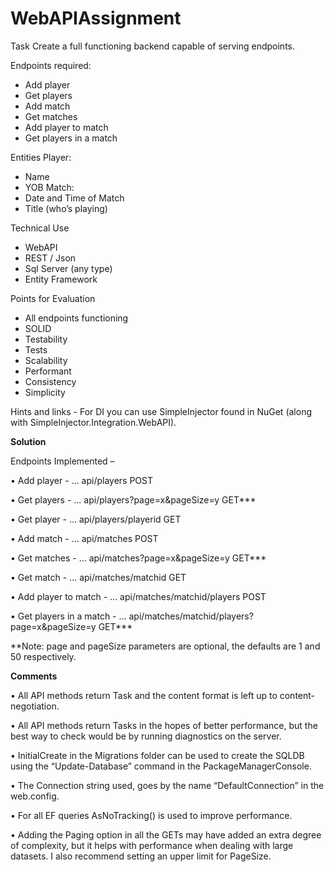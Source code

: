 # WebAPIAssignment

Task Create a full functioning backend capable of serving endpoints.

Endpoints required:
- Add player
- Get players
- Add match
- Get matches
- Add player to match
- Get players in a match

Entities Player:
- Name
- YOB
Match:
- Date and Time of Match
- Title (who’s playing)

Technical Use

- WebAPI
- REST / Json
- Sql Server (any type)
- Entity Framework

Points for
Evaluation

- All endpoints functioning
- SOLID
- Testability
- Tests
- Scalability
- Performant
- Consistency
- Simplicity

Hints and links - For DI you can use SimpleInjector found in NuGet (along with
SimpleInjector.Integration.WebAPI).

**Solution**

Endpoints Implemented – 

•	Add player - ... api/players POST

•	Get players - ... api/players?page=x&pageSize=y GET***

•	Get player - ... api/players/playerid GET

•	Add match - ... api/matches POST  

•	Get matches - ... api/matches?page=x&pageSize=y GET***

•	Get match -  ... api/matches/matchid GET

•	Add player to match - ... api/matches/matchid/players POST

•	Get players in a match - ... api/matches/matchid/players?page=x&pageSize=y GET***

**Note: page and pageSize parameters are optional, the defaults are 1 and 50 respectively.


**Comments**

•	All API methods return Task<IHttpActionResult> and the content format is left up to content-negotiation.
  
•	All API methods return Tasks in the hopes of better performance, but the best way to check would be by running diagnostics on the server.

•	InitialCreate in the Migrations folder can be used to create the SQLDB using the “Update-Database” command in the PackageManagerConsole.

•	The Connection string used, goes by the name “DefaultConnection” in the web.config.

•	For all EF queries AsNoTracking() is used to improve performance.

•	Adding the Paging option in all the GETs may have added an extra degree of complexity, but it helps with performance when dealing with large datasets. I also recommend setting an upper limit for PageSize.
